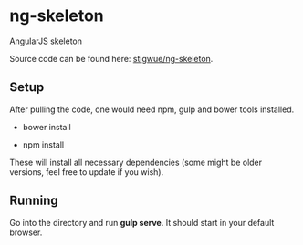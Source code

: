 # ng-skeleton

AngularJS skeleton

Source code can be found here: [stigwue/ng-skeleton](https://github.com/stigwue/ng-skeleton).

## Setup

After pulling the code, one would need npm, gulp and bower tools installed.

* bower install

* npm install

These will install all necessary dependencies (some might be older versions, feel free to update if you wish).

## Running

Go into the directory and run **gulp serve**. It should start in your default browser.
